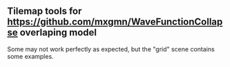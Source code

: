 ## Tilemap tools for https://github.com/mxgmn/WaveFunctionCollapse overlaping model

Some may not work perfectly as expected, but the "grid" scene contains some examples.
